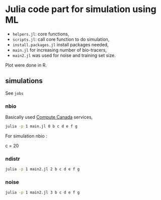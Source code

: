 # Julia code part for simulation using ML

- `helpers.jl`: core functions,
- `scripts.jl`: call core function to do simulation,
- `install.packages.jl` install packages needed,
- `main.jl` for increasing number of bio-tracers,
- `main2.jl` was used for noise and training set size.

Plot were done in R.

## simulations

See `jobs` 

### nbio

Basically used [Compute Canada](https://www.computecanada.ca/) services,

```sh
julia -p 1 main.jl 0 b c d e f g
```

For simulation nbio :

c = 20

### ndistr

```sh
julia -p 1 main2.jl 2 b c d e f g
```

### noise

```sh
julia -p 1 main2.jl 3 b c d e f g
```